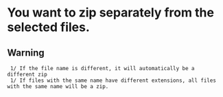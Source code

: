 #  You want to zip separately from the selected files.

## Warning
     1/ If the file name is different, it will automatically be a different zip
     1/ If files with the same name have different extensions, all files with the same name will be a zip.
